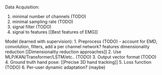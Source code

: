 Data Acquisition:
1. minimal number of channels (TODO)
2. minimal sampling rate (TODO)
3. signal filter (TODO)
4. signal to features [[Best features of EMG]]

Model (learned with supervision):
	1. Preprocess (TODO) - account for EMD, convolution, filters, add a per channel network? features dimensionality reduction [[Dimensionality reduction approaches]]
	2. Use MLP/KAN/Transformer/LSTM/etc.. (TODO)
	3. Output vector format (TODO)
	4. Ground truth hand pose: [[Precise 3D hand tracking]]
	5. Loss function (TODO)
	6. Per-user dynamic adaptation? (maybe)

